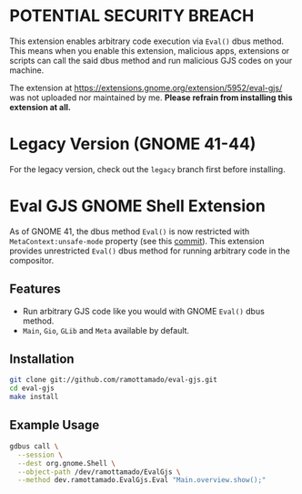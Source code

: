 # POTENTIAL SECURITY BREACH

This extension enables arbitrary code execution via `Eval()` dbus method. This means when you enable this extension, malicious apps, extensions or scripts can call the said dbus method and run malicious GJS codes on your machine.

The extension at https://extensions.gnome.org/extension/5952/eval-gjs/ was not uploaded nor maintained by me. **Please refrain from installing this extension at all.**

# Legacy Version (GNOME 41-44)

For the legacy version, check out the `legacy` branch first before installing.

# Eval GJS GNOME Shell Extension

As of GNOME 41, the dbus method `Eval()` is now restricted with `MetaContext:unsafe-mode` property (see this [commit](https://gitlab.gnome.org/GNOME/gnome-shell/-/merge_requests/1970/diffs?commit_id=f42df5995e08a89495e2f59a9ed89b5c03369bf8)). This extension provides unrestricted `Eval()` dbus method for running arbitrary code in the compositor.

## Features

* Run arbitrary GJS code like you would with GNOME `Eval()` dbus method.
* `Main`, `Gio`, `GLib` and `Meta` available by default.

## Installation

```sh
git clone git://github.com/ramottamado/eval-gjs.git
cd eval-gjs
make install
```

## Example Usage

```sh
gdbus call \
  --session \
  --dest org.gnome.Shell \
  --object-path /dev/ramottamado/EvalGjs \
  --method dev.ramottamado.EvalGjs.Eval "Main.overview.show();"
```
